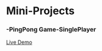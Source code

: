 # Mini-Projects

  ### -PingPong Game-SinglePlayer
  <a href = "https://codepen.io/rahulWadhwa/full/RwKdLKg">Live Demo</a>
